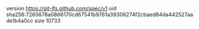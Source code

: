version https://git-lfs.github.com/spec/v1
oid sha256:7265678a0866170cd67541b9761a39306274f2cbaed84da442527aade1b4a0cc
size 10733

